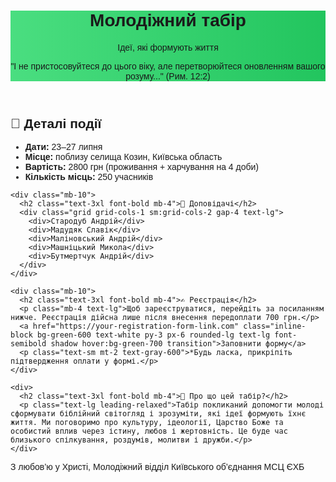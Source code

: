 <!DOCTYPE html>
<html lang="uk">
<head>
  <meta charset="UTF-8">
  <meta name="viewport" content="width=device-width, initial-scale=1.0">
  <title>Молодіжний табір | Ідеї, які формують життя</title>
  <link href="https://cdn.jsdelivr.net/npm/tailwindcss@2.2.19/dist/tailwind.min.css" rel="stylesheet">
  <link href="https://fonts.googleapis.com/css2?family=Montserrat:wght@400;600;800&display=swap" rel="stylesheet">
  <style>
    body {
      font-family: 'Montserrat', sans-serif;
    }
    .hero-bg {
      background: linear-gradient(to right, #4ade80, #22c55e);
    }
  </style>
</head>
<body class="bg-gray-50 text-gray-800">
  <header class="hero-bg text-white py-10 px-6 text-center">
    <h1 class="text-4xl font-extrabold">Молодіжний табір</h1>
    <p class="text-2xl mt-2 font-semibold">Ідеї, які формують життя</p>
    <p class="mt-4 italic text-md">"І не пристосовуйтеся до цього віку, але перетворюйтеся оновленням вашого розуму..." (Рим. 12:2)</p>
  </header>

  <section class="max-w-4xl mx-auto px-6 py-10">
    <div class="mb-10">
      <h2 class="text-3xl font-bold mb-4">📅 Деталі події</h2>
      <ul class="space-y-2 text-lg">
        <li><strong>Дати:</strong> 23–27 липня</li>
        <li><strong>Місце:</strong> поблизу селища Козин, Київська область</li>
        <li><strong>Вартість:</strong> 2800 грн (проживання + харчування на 4 доби)</li>
        <li><strong>Кількість місць:</strong> 250 учасників</li>
      </ul>
    </div>

    <div class="mb-10">
      <h2 class="text-3xl font-bold mb-4">🎤 Доповідачі</h2>
      <div class="grid grid-cols-1 sm:grid-cols-2 gap-4 text-lg">
        <div>Стародуб Андрій</div>
        <div>Мадудяк Славік</div>
        <div>Маліновський Андрій</div>
        <div>Машніцький Микола</div>
        <div>Бутмертчук Андрій</div>
      </div>
    </div>

    <div class="mb-10">
      <h2 class="text-3xl font-bold mb-4">✍️ Реєстрація</h2>
      <p class="mb-4 text-lg">Щоб зареєструватися, перейдіть за посиланням нижче. Реєстрація дійсна лише після внесення передоплати 700 грн.</p>
      <a href="https://your-registration-form-link.com" class="inline-block bg-green-600 text-white py-3 px-6 rounded-lg text-lg font-semibold shadow hover:bg-green-700 transition">Заповнити форму</a>
      <p class="text-sm mt-2 text-gray-600">*Будь ласка, прикріпіть підтвердження оплати у формі.</p>
    </div>

    <div>
      <h2 class="text-3xl font-bold mb-4">🌿 Про що цей табір?</h2>
      <p class="text-lg leading-relaxed">Табір покликаний допомогти молоді сформувати біблійний світогляд і зрозуміти, які ідеї формують їхнє життя. Ми поговоримо про культуру, ідеології, Царство Боже та особистий вплив через істину, любов і жертовність. Це буде час близького спілкування, роздумів, молитви і дружби.</p>
    </div>
  </section>

  <footer class="bg-gray-800 text-white text-center py-6 mt-10">
    <p class="text-sm">З любов’ю у Христі, Молодіжний відділ Київського об’єднання МСЦ ЄХБ</p>
  </footer>
</body>
</html>
